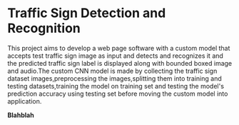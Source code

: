 # Traffic Sign Detection and Recognition
This project aims to develop a web page software with a custom model that accepts test traffic sign image as input and detects and recognizes it and the predicted traffic sign label is displayed along with bounded boxed image and audio.The custom CNN model is made by collecting the traffic sign dataset images,preprocessing the images,splitting them into training and testing datasets,training the model on training set and testing the model's prediction accuracy using testing set before moving the custom model into application.

**Blahblah**
